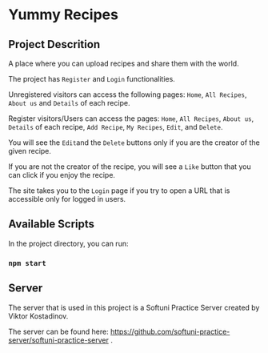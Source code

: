 # Yummy Recipes

## Project Descrition

A place where you can upload recipes and share them with the world.

The project has `Register` and `Login` functionalities.

Unregistered visitors can access the following pages: `Home`, `All Recipes`, `About us` and `Details` of each recipe.

Register visitors/Users can access the pages: `Home`, `All Recipes`, `About us`, `Details` of each recipe, `Add Recipe`, `My Recipes`, `Edit`, and `Delete`. 

You will see the `Edit`and the `Delete` buttons only if you are the creator of the given recipe.

If you are not the creator of the recipe, you will see a `Like` button that you can click if you enjoy the recipe.

The site takes you to the `Login` page if you try to open a URL that is accessible only for logged in users.

## Available Scripts

In the project directory, you can run:

### `npm start`

## Server

The server that is used in this project is a Softuni Practice Server created by Viktor Kostadinov.

The server can be found here: https://github.com/softuni-practice-server/softuni-practice-server .